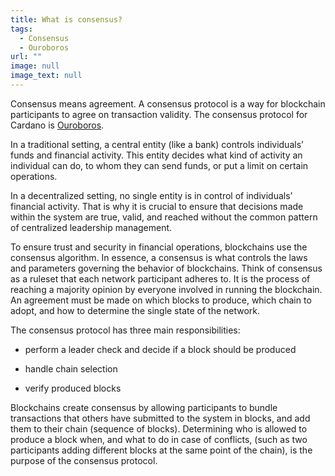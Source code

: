 ```yaml
---
title: What is consensus?
tags:
  - Consensus
  - Ouroboros
url: ""
image: null
image_text: null
---
```


Consensus means agreement. A consensus protocol is a way for blockchain participants to agree on transaction validity. The consensus protocol for Cardano is [Ouroboros](https://www.essentialcardano.io/faq/what-is-ouroboros).

In a traditional setting, a central entity (like a bank) controls individuals’ funds and financial activity. This entity decides what kind of activity an individual can do, to whom they can send funds, or put a limit on certain operations. 

In a decentralized setting, no single entity is in control of individuals’ financial activity. That is why it is crucial to ensure that decisions made within the system are true, valid, and reached without the common pattern of centralized leadership management.

To ensure trust and security in financial operations, blockchains use the consensus algorithm. In essence, a consensus is what controls the laws and parameters governing the behavior of blockchains. Think of consensus as a ruleset that each network participant adheres to. It is the process of reaching a majority opinion by everyone involved in running the blockchain. An agreement must be made on which blocks to produce, which chain to adopt, and how to determine the single state of the network. 

The consensus protocol has three main responsibilities:

*   perform a leader check and decide if a block should be produced 
    
*   handle chain selection 
    
*   verify produced blocks
    

Blockchains create consensus by allowing participants to bundle transactions that others have submitted to the system in blocks, and add them to their chain (sequence of blocks). Determining who is allowed to produce a block when, and what to do in case of conflicts, (such as two participants adding different blocks at the same point of the chain), is the purpose of the consensus protocol.
